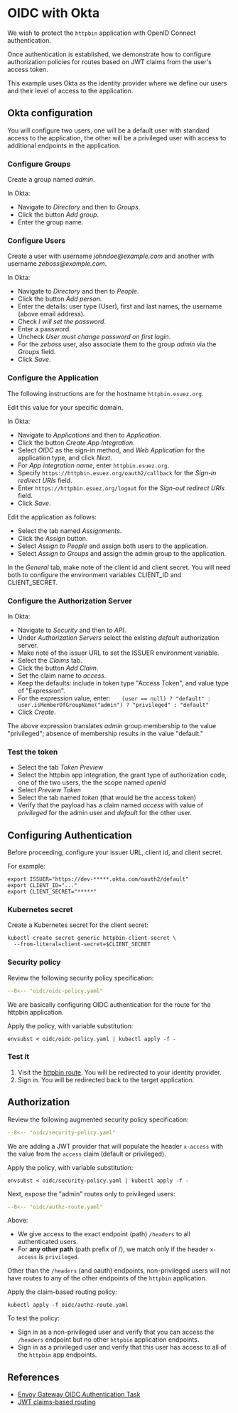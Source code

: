 # OIDC with Okta

We wish to protect the `httpbin` application with OpenID Connect authentication.

Once authentication is established, we demonstrate how to configure authorization policies for routes based on JWT claims from the user's access token.

This example uses Okta as the identity provider where we define our users and their level of access to the application.

## Okta configuration

You will configure two users, one will be a default user with standard access to the application, the other will be a privileged user with access to additional endpoints in the application.

### Configure Groups

Create a group named _admin_.

In Okta:

- Navigate to _Directory_ and then to _Groups_.
- Click the button _Add group_.
- Enter the group name.

### Configure Users

Create a user with username _johndoe@example.com_ and another with username _zeboss@example.com_.

In Okta:

- Navigate to _Directory_ and then to _People_.
- Click the button _Add person_.
- Enter the details:  user type (User), first and last names, the username (above email address).
- Check _I will set the password_.
- Enter a password.
- Uncheck _User must change password on first login_.
- For the _zeboss_ user, also associate them to the group _admin_ via the _Groups_ field.
- Click _Save_.

### Configure the Application

The following instructions are for the hostname `httpbin.esuez.org`.

Edit this value for your specific domain.

In Okta:

- Navigate to _Applications_ and then to _Application_.
- Click the button _Create App Integration_.
- Select _OIDC_ as the sign-in method, and _Web Application_ for the application type, and click _Next_.
- For _App integration name_, enter `httpbin.esuez.org`.
- Specify `https://httpbin.esuez.org/oauth2/callback` for the _Sign-in redirect URIs_ field.
- Enter `https://httpbin.esuez.org/logout` for the _Sign-out redirect URIs_ field.
- Click _Save_.

Edit the application as follows:

- Select the tab named _Assignments_.
- Click the _Assign_ button.
- Select _Assign to People_ and assign both users to the application.
- Select _Assign to Groups_ and assign the admin group to the application.

In the _General_ tab, make note of the client id and client secret.
You will need both to configure the environment variables CLIENT_ID and CLIENT_SECRET.

### Configure the Authorization Server

In Okta:

- Navigate to _Security_ and then to _API_.
- Under _Authorization Servers_ select the existing _default_ authorization server.
- Make note of the issuer URL to set the ISSUER environment variable.
- Select the _Claims_ tab.
- Click the button _Add Claim_.
- Set the claim name to _access_.
- Keep the defaults: include in token type "Access Token", and value type of "Expression".
- For the expression value, enter:  `	(user == null) ? "default" : user.isMemberOfGroupName("admin") ? "privileged" : "default"`
- Click _Create_.

The above expression translates _admin_ group membership to the value "privileged"; absence of membership results in the value "default."

### Test the token

- Select the tab _Token Preview_
- Select the httpbin app integration, the grant type of authorization code, one of the two users, the the scope named _openid_
- Select _Preview Token_
- Select the tab named _token_ (that would be the access token)
- Verify that the payload has a claim named _access_ with value of _privileged_ for the admin user and _default_ for the other user.

## Configuring Authentication

Before proceeding, configure your issuer URL, client id, and client secret.

For example:

```shell
export ISSUER="https://dev-*****.okta.com/oauth2/default"
export CLIENT_ID="..."
export CLIENT_SECRET="*****"
```

### Kubernetes secret

Create a Kubernetes secret for the client secret:

```shell
kubectl create secret generic httpbin-client-secret \
  --from-literal=client-secret=$CLIENT_SECRET
```

### Security policy

Review the following security policy specification:

```yaml linenums="1"
--8<-- "oidc/oidc-policy.yaml"
```

We are basically configuring OIDC authentication for the route for the httpbin application.

Apply the policy, with variable substitution:

```shell
envsubst < oidc/oidc-policy.yaml | kubectl apply -f -
```

### Test it

1. Visit the [httpbin route](https://httpbin.esuez.org/).
    You will be redirected to your identity provider.
1. Sign in.
    You will be redirected back to the target application.


## Authorization

Review the following augmented security policy specification:

```yaml linenums="1" hl_lines="20-31"
--8<-- "oidc/security-policy.yaml"
```

We are adding a JWT provider that will populate the header `x-access` with the value from the `access` claim (default or privileged).

Apply the policy, with variable substitution:

```shell
envsubst < oidc/security-policy.yaml | kubectl apply -f -
```

Next, expose the "admin" routes only to privileged users:

```yaml linenums="1"
--8<-- "oidc/authz-route.yaml"
```

Above:

- We give access to the exact endpoint (path) `/headers` to all authenticated users.
- For **any other path** (path prefix of /), we match only if the header `x-access` is `privileged`.

Other than the `/headers` (and oauth) endpoints, non-privileged users will not have routes to any of the other endpoints of the `httpbin` application.

Apply the claim-based routing policy:

```shell
kubectl apply -f oidc/authz-route.yaml
```

To test the policy:

- Sign in as a non-privileged user and verify that you can access the `/headers` endpoint but no other `httpbin` application endpoints.
- Sign in as a privileged user and verify that this user has access to all of the `httpbin` app endpoints.


## References

- [Envoy Gateway OIDC Authentication Task](https://gateway.envoyproxy.io/docs/tasks/security/oidc/)
- [JWT claims-based routing](https://gateway.envoyproxy.io/docs/tasks/traffic/http-routing/#jwt-claims-based-routing)

